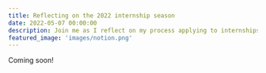 ```yaml
---
title: Reflecting on the 2022 internship season
date: 2022-05-07 00:00:00
description: Join me as I reflect on my process applying to internships for summer 2022
featured_image: 'images/notion.png'
---
```

Coming soon!
